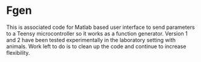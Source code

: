 # Fgen

This is associated code for Matlab based user interface to send parameters to a Teensy microcontroller so it works as a function generator. Version 1 and 2 have been tested experimentally in the laboratory setting with animals. Work left to do is to clean up the code and continue to increase flexibility.
